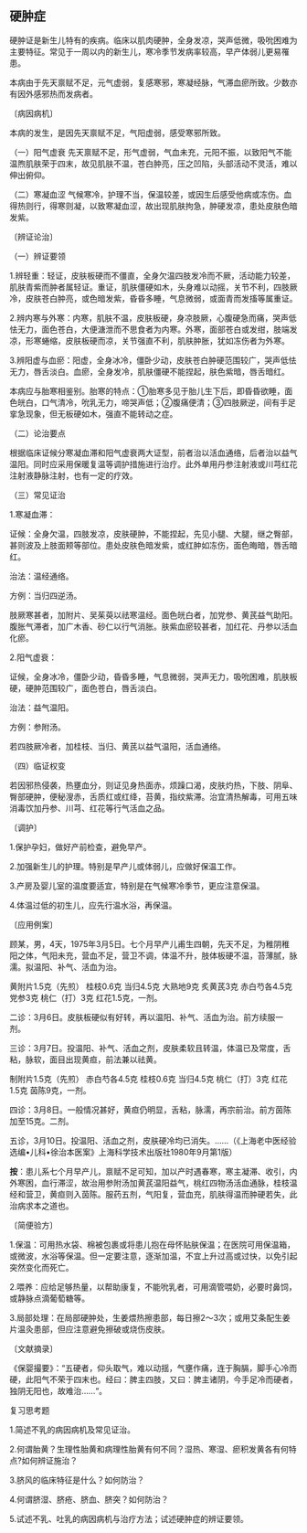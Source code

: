 ## 硬肿症

硬肿证是新生儿特有的疾病。临床以肌肉硬肿，全身发凉，哭声低微，吸吮困难为主要特征。常见于一周以内的新生儿，寒冷季节发病率较高，早产体弱儿更易罹患。

本病由于先天禀赋不足，元气虚弱，复感寒邪，寒凝经脉，气滞血瘀所致。少数亦有因外感邪热而发病者。

〔病因病机〕

本病的发生，是因先天禀赋不足，气阳虚弱，感受寒邪所致。

（一）阳气虚衰  先天禀赋不足，形气虚弱，气血未充，元阳不振，以致阳气不能温煦肌肤荣于四末，故见肌肤不温，苍白肿亮，压之凹陷，头部活动不灵活，难以伸出俯仰。

（二）寒凝血涩   气候寒冷，护理不当，保温较差，或因生后感受他病或冻伤。血得热则行，得寒则凝，以致寒凝血涩，故出现肌肤拘急，肿硬发凉，患处皮肤色暗发紫。

〔辨证论治〕

（一）辨证要领

1.辨轻重：轻证，皮肤板硬而不僵直，全身欠温四肢发冷而不厥，活动能力较差，肌肤青紫而肿者属轻证。重证，肌肤僵硬如木，头身难以动摇，关节不利，四肢厥冷，皮肤苍白肿亮，或色暗发紫，昏昏多睡，气息微弱，或面青而发搐等属重证。

2.辨内寒与外寒：内寒，肌肤不温，皮肤板硬，身凉肢厥，心腹硬急而痛，哭声低怯无力，面色苍白，大便溏泄而不思食者为内寒。外寒，面部苍白或发绀，肢端发凉，形寒蜷缩，皮肤板硬而凉，关节强直不利，肌肤肿胀，犹如冻伤者为外寒。

3.辨阳虚与血瘀：阳虚，全身冰冷，僵卧少动，皮肤苍白肿硬范围较广，哭声低怯无力，唇舌淡白。血瘀，全身发冷，肌肤僵硬不能捏起，肤色紫暗，唇舌暗红。

本病应与胎寒相鉴别。胎寒的特点：①胎寒多见于胎儿生下后，即昏昏欲睡，面色㿠白，口气清冷，吮乳无力，啼哭声低；②腹痛便清；③四肢厥逆，间有手足挛急现象，但无板硬如木，强直不能转动之症。

（二）论治要点

根据临床证候分寒凝血滞和阳气虚衰两大证型，前者治以活血通络，后者治以益气温阳。同时应采用保暖复温等调护措施进行治疗。此外单用丹参注射液或川芎红花注射液静脉注射，也有一定的疗效。

（三）常见证治

1.寒凝血滞：

证候：全身欠温，四肢发凉，皮肤硬肿，不能捏起，先见小腿、大腿，继之臀部，甚则波及上肢面颊等部位。患处皮肤色暗发紫，或红肿如冻伤，面色晦暗，唇舌暗红。

治法：温经通络。

方例：当归四逆汤。

肢厥寒甚者，加附片、吴茱萸以祛寒温经。面色㿠白者，加党参、黄芪益气助阳。腹胀气滞者，加广木香、砂仁以行气消胀。肤紫血瘀较甚者，加红花、丹参以活血化瘀。

2.阳气虚衰：

证候，全身冰冷，僵卧少动，昏昏多睡，气息微弱，哭声无力，吸吮困难，肌肤板硬，硬肿范围较广，面色苍白，唇舌淡白。

治法：益气温阳。

方例：参附汤。

若四肢厥冷者，加桂枝、当归、黄芪以益气温阳，活血通络。

（四）临证权变

若因邪热侵袭，热壅血分，则证见身热面赤，烦躁口渴，皮肤灼热，下肢、阴阜、臀部硬肿，便秘溲赤，舌质红或红绛，苔黄，指纹紫滞。治宜清热解毒，可用五味消毒饮加丹参、川芎、红花等行气活血之品。

〔调护〕

1.保护孕妇，做好产前检查，避免早产。

2.加强新生儿的护理。特别是早产儿或体弱儿，应做好保温工作。

3.产房及婴儿室的温度要适宜，特别是在气候寒冷季节，更应注意保温。

4.体温过低的初生儿，应先行温水浴，再保温。

〔应用例案〕

顾某，男，4天，1975年3月5日。七个月早产儿甫生四朝，先天不足，为稚阴稚阳之体，气阳未充，营血不足，营卫不调，体温不升，肢体板硬不温，苔薄腻，脉濡。拟温阳、补气、活血为治。

黄附片1.5克（先煎）  桂枝0.6克  当归4.5克  大熟地9克  炙黄芪3克  赤白芍各4.5克  党参3克  桃仁（打）3克  红花1.5克，一剂。

二诊：3月6日。皮肤板硬似有好转，再以温阳、补气、活血为治。前方续服一剂。

三诊：3月7日。投温阳、补气、活血之剂，皮肤柔软且转温，体温已及常度，舌粘，脉软，面目出现黄疸，前法兼以祛黄。

制附片1.5克（先煎） 赤白芍各4.5克  桂枝0.6克  当归4.5克  桃仁（打）3克  红花1.5克  茵陈9克，一剂。

四诊：3月8日。一般情况甚好，黄疸仍明显，舌粘，脉濡，再宗前治。前方茵陈加至15克。二剂。

五诊，3月10日。投温阳、活血之剂，皮肤硬冷均已消失。……（《上海老中医经验选编•儿科•徐治本医案》上海科学技术出版社1980年9月第1版）

**按**：患儿系七个月早产儿，禀赋不足可知，加以产时遇春寒，寒主凝滞、收引，内外寒困，血行滞涩，故治用参附汤加黄芪温阳益气，桃红四物汤活血通脉，桂枝温经和营卫，黄疸则入茵陈。服药五剂，气阳复，营血充，肌肤得温而肿硬若失，此治病求本之道也。

〔简便验方〕

1.保温：可用热水袋、棉被包裹或将患儿抱在母怀贴肤保温；在医院可用保温箱，或微波，水浴等保温。但一定要注意，逐渐加温，不宜上升过高或过快，以免引起突然变化而死亡。

2.喂养：应给足够热量，以帮助康复，不能吮乳者，可用滴管喂奶，必要时鼻饲，或静脉点滴葡萄糖等。

3.局部处理：在局部硬肿处，生姜煨热擦患部，每日擦2〜3次；或用艾条配生姜片温灸患部，但应注意避免擦破或烧伤皮肤。

〔文献摘录〕

《保婴撮要》：“五硬者，仰头取气，难以动揺，气壅作痛，连于胸膈，脚手心冷而硬，此阳气不荣于四末也。经曰：脾主四肢，又曰：脾主诸阴，今手足冷而硬者，独阴无阳也，故难治……“。

复习思考题

1.简述不乳的病因病机及常见证治。

2.何谓胎黄？生理性胎黄和病理性胎黄有何不同？湿热、寒湿、瘀积发黄各有何特点?如何辨证施治？

3.脐风的临床特征是什么？如何防治？

4.何谓脐湿、脐疮、脐血、脐突？如何防治？

5.试述不乳、吐乳的病因病机与治疗方法；试述硬肿症的辨证要领。